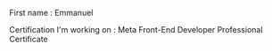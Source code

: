 First name : Emmanuel

Certification I'm working on : Meta Front-End Developer Professional Certificate